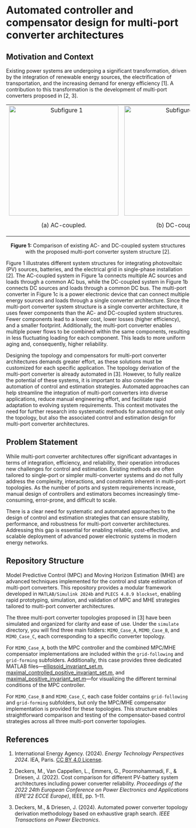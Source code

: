 # Automated controller and compensator design for multi-port converter architectures

## Motivation and Context

Existing power systems are undergoing a significant transformation, driven by the integration of renewable energy sources, the electrification of transportation, and the increasing demand for energy efficiency [1].
A contribution to this transformation is the development of multi-port converters proposed in [2, 3].

<table align="center" style="width:100%;">
  <tr>
    <td align="center">
      <img src="https://github.com/user-attachments/assets/da619579-ff3c-45c0-833f-3bcd63b54e7d" alt="Subfigure 1" width="300"><br>
      <p style="text-align: center;">(a) AC-coupled.</p>
    </td>
    <td align="center">
      <img src="https://github.com/user-attachments/assets/db88b50a-e0ad-4f26-ba5f-a7ab106995c5" alt="Subfigure 2" width="300"><br>
      <p style="text-align: center;">(b) DC-coupled.</p>
    </td>
    <td align="center">
      <img src="https://github.com/user-attachments/assets/e9eb9efc-01c6-454b-b5de-7e91bd1db5c0" alt="Subfigure 3" width="300"><br>
      <p style="text-align: center;">(c) Multi-port converter.</p>
    </td>
  </tr>
</table>
<p align="center" style="width:100%;"">
  <b>Figure 1:</b> Comparison of existing AC- and DC-coupled system structures with the proposed multi-port converter system structure [2].
</p>

Figure 1 illustrates different system structures for integrating photovoltaic (PV) sources, batteries, and the electrical grid in single-phase installation [2].
The AC-coupled system in Figure 1a connects multiple AC sources and loads through a common AC bus, while the DC-coupled system in Figure 1b connects DC sources and loads through a common DC bus.
The multi-port converter in Figure 1c is a power electronic device that can connect multiple energy sources and loads through a single converter architecture.
Since the multi-port converter system structure is a single converter architecture, it uses fewer components than the AC- and DC-coupled system structures.
Fewer components lead to a lower cost, lower losses (higher efficiency), and a smaller footprint.
Additionally, the multi-port converter enables multiple power flows to be combined within the same components, resulting in less fluctuating loading for each component. This leads to more uniform aging and, consequently, higher reliability.

Designing the topology and compensators for multi-port converter architectures demands greater effort, as these solutions must be customized for each specific application.
The topology derivation of the multi-port converter is already automated in [3].
However, to fully realize the potential of these systems, it is important to also consider the automation of control and estimation strategies.
Automated approaches can help streamline the integration of multi-port converters into diverse applications, reduce manual engineering effort, and facilitate rapid adaptation to evolving system requirements.
This context motivates the need for further research into systematic methods for automating not only the topology, but also the associated control and estimation design for multi-port converter architectures.

## Problem Statement

While multi-port converter architectures offer significant advantages in terms of integration, efficiency, and reliability, their operation introduces new challenges for control and estimation. Existing methods are often tailored to single-port or simpler multi-converter systems and do not fully address the complexity, interactions, and constraints inherent in multi-port topologies. As the number of ports and system requirements increase, manual design of controllers and estimators becomes increasingly time-consuming, error-prone, and difficult to scale.

There is a clear need for systematic and automated approaches to the design of control and estimation strategies that can ensure stability, performance, and robustness for multi-port converter architectures. Addressing this gap is essential for enabling reliable, cost-effective, and scalable deployment of advanced power electronic systems in modern energy networks.

## Repository Structure

Model Predictive Control (MPC) and Moving Horizon Estimation (MHE) are advanced techniques implemented for the control and state estimation of multi-port converters. This repository provides a modular framework developed in `MATLAB/Simulink 2024b` and `PLECS 4.8.9 blockset`, enabling rapid prototyping, simulation, and validation of MPC and MHE strategies tailored to multi-port converter architectures.

The three multi-port converter topologies proposed in [3] have been simulated and organized for clarity and ease of use. Under the `simulate` directory, you will find three main folders: `MIMO_Case_A`, `MIMO_Case_B`, and `MIMO_Case_C`, each corresponding to a specific converter topology.

For `MIMO_Case_A`, both the MPC controller and the combined MPC/MHE compensator implementations are included within the `grid-following` and `grid-forming` subfolders. Additionally, this case provides three dedicated MATLAB files—[ellipsoid_invariant_set.m](simulate/MIMO_Case_A/ellipsoid_invariant_set.m), [maximal_controlled_positive_invariant_set.m](simulate/MIMO_Case_A/maximal_controlled_positive_invariant_set.m), and [maximal_positive_invariant_set.m](simulate/MIMO_Case_A/maximal_positive_invariant_set.m)—for visualizing the different terminal conditions of the MPC controller.

For `MIMO_Case_B` and `MIMO_Case_C`, each case folder contains `grid-following` and `grid-forming` subfolders, but only the MPC/MHE compensator implementation is provided for these topologies. This structure enables straightforward comparison and testing of the compensator-based control strategies across all three multi-port converter topologies.

## References

1. International Energy Agency. (2024). *Energy Technology Perspectives 2024*. IEA, Paris. [CC BY 4.0 License](https://www.iea.org/reports/energy-technology-perspectives-2024).

2. Deckers, M., Van Cappellen, L., Emmers, G., Poormohammadi, F., & Driesen, J. (2022). Cost comparison for different PV-battery system architectures including power converter reliability. *Proceedings of the 2022 24th European Conference on Power Electronics and Applications (EPE’22 ECCE Europe)*, IEEE, pp. 1–11.

3. Deckers, M., & Driesen, J. (2024). Automated power converter topology derivation methodology based on exhaustive graph search. *IEEE Transactions on Power Electronics*.
